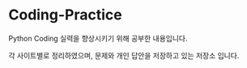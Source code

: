 # Coding-Practice

Python Coding 실력을 향상시키기 위해 공부한 내용입니다.

각 사이트별로 정리하였으며, 문제와 개인 답안을 저장하고 있는 저장소 입니다.
